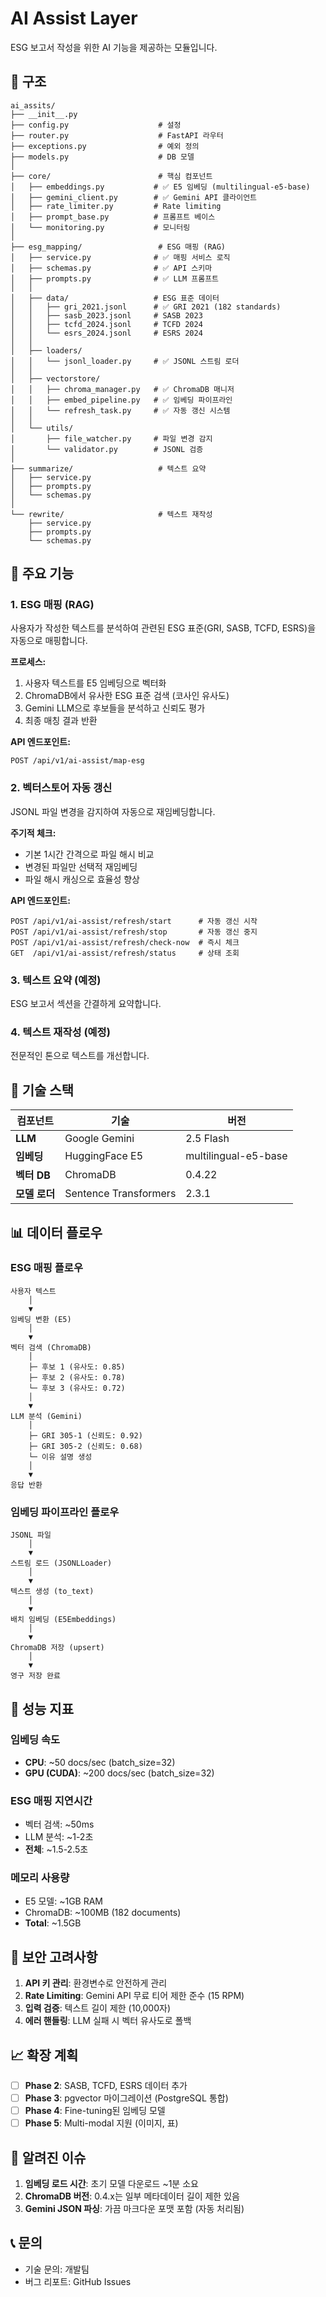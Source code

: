 # AI Assist Layer

ESG 보고서 작성을 위한 AI 기능을 제공하는 모듈입니다.

## 📁 구조

```
ai_assits/
├── __init__.py
├── config.py                    # 설정
├── router.py                    # FastAPI 라우터
├── exceptions.py                # 예외 정의
├── models.py                    # DB 모델
│
├── core/                        # 핵심 컴포넌트
│   ├── embeddings.py           # ✅ E5 임베딩 (multilingual-e5-base)
│   ├── gemini_client.py        # ✅ Gemini API 클라이언트
│   ├── rate_limiter.py         # Rate limiting
│   ├── prompt_base.py          # 프롬프트 베이스
│   └── monitoring.py           # 모니터링
│
├── esg_mapping/                 # ESG 매핑 (RAG)
│   ├── service.py              # ✅ 매핑 서비스 로직
│   ├── schemas.py              # ✅ API 스키마
│   ├── prompts.py              # ✅ LLM 프롬프트
│   │
│   ├── data/                   # ESG 표준 데이터
│   │   ├── gri_2021.jsonl      # ✅ GRI 2021 (182 standards)
│   │   ├── sasb_2023.jsonl     # SASB 2023
│   │   ├── tcfd_2024.jsonl     # TCFD 2024
│   │   └── esrs_2024.jsonl     # ESRS 2024
│   │
│   ├── loaders/
│   │   └── jsonl_loader.py     # ✅ JSONL 스트림 로더
│   │
│   ├── vectorstore/
│   │   ├── chroma_manager.py   # ✅ ChromaDB 매니저
│   │   ├── embed_pipeline.py   # ✅ 임베딩 파이프라인
│   │   └── refresh_task.py     # ✅ 자동 갱신 시스템
│   │
│   └── utils/
│       ├── file_watcher.py     # 파일 변경 감지
│       └── validator.py        # JSONL 검증
│
├── summarize/                   # 텍스트 요약
│   ├── service.py
│   ├── prompts.py
│   └── schemas.py
│
└── rewrite/                     # 텍스트 재작성
    ├── service.py
    ├── prompts.py
    └── schemas.py
```

## 🚀 주요 기능

### 1. ESG 매핑 (RAG)

사용자가 작성한 텍스트를 분석하여 관련된 ESG 표준(GRI, SASB, TCFD, ESRS)을 자동으로 매핑합니다.

**프로세스:**
1. 사용자 텍스트를 E5 임베딩으로 벡터화
2. ChromaDB에서 유사한 ESG 표준 검색 (코사인 유사도)
3. Gemini LLM으로 후보들을 분석하고 신뢰도 평가
4. 최종 매칭 결과 반환

**API 엔드포인트:**
```
POST /api/v1/ai-assist/map-esg
```

### 2. 벡터스토어 자동 갱신

JSONL 파일 변경을 감지하여 자동으로 재임베딩합니다.

**주기적 체크:**
- 기본 1시간 간격으로 파일 해시 비교
- 변경된 파일만 선택적 재임베딩
- 파일 해시 캐싱으로 효율성 향상

**API 엔드포인트:**
```
POST /api/v1/ai-assist/refresh/start      # 자동 갱신 시작
POST /api/v1/ai-assist/refresh/stop       # 자동 갱신 중지
POST /api/v1/ai-assist/refresh/check-now  # 즉시 체크
GET  /api/v1/ai-assist/refresh/status     # 상태 조회
```

### 3. 텍스트 요약 (예정)

ESG 보고서 섹션을 간결하게 요약합니다.

### 4. 텍스트 재작성 (예정)

전문적인 톤으로 텍스트를 개선합니다.

## 🔧 기술 스택

| 컴포넌트 | 기술 | 버전 |
|---------|------|------|
| **LLM** | Google Gemini | 2.5 Flash |
| **임베딩** | HuggingFace E5 | multilingual-e5-base |
| **벡터 DB** | ChromaDB | 0.4.22 |
| **모델 로더** | Sentence Transformers | 2.3.1 |

## 📊 데이터 플로우

### ESG 매핑 플로우

```
사용자 텍스트
    │
    ▼
임베딩 변환 (E5)
    │
    ▼
벡터 검색 (ChromaDB)
    │
    ├─ 후보 1 (유사도: 0.85)
    ├─ 후보 2 (유사도: 0.78)
    └─ 후보 3 (유사도: 0.72)
    │
    ▼
LLM 분석 (Gemini)
    │
    ├─ GRI 305-1 (신뢰도: 0.92)
    ├─ GRI 305-2 (신뢰도: 0.68)
    └─ 이유 설명 생성
    │
    ▼
응답 반환
```

### 임베딩 파이프라인 플로우

```
JSONL 파일
    │
    ▼
스트림 로드 (JSONLLoader)
    │
    ▼
텍스트 생성 (to_text)
    │
    ▼
배치 임베딩 (E5Embeddings)
    │
    ▼
ChromaDB 저장 (upsert)
    │
    ▼
영구 저장 완료
```

## 🎯 성능 지표

### 임베딩 속도

- **CPU**: ~50 docs/sec (batch_size=32)
- **GPU (CUDA)**: ~200 docs/sec (batch_size=32)

### ESG 매핑 지연시간

- 벡터 검색: ~50ms
- LLM 분석: ~1-2초
- **전체**: ~1.5-2.5초

### 메모리 사용량

- E5 모델: ~1GB RAM
- ChromaDB: ~100MB (182 documents)
- **Total**: ~1.5GB

## 🔐 보안 고려사항

1. **API 키 관리**: 환경변수로 안전하게 관리
2. **Rate Limiting**: Gemini API 무료 티어 제한 준수 (15 RPM)
3. **입력 검증**: 텍스트 길이 제한 (10,000자)
4. **에러 핸들링**: LLM 실패 시 벡터 유사도로 폴백

## 📈 확장 계획

- [ ] **Phase 2**: SASB, TCFD, ESRS 데이터 추가
- [ ] **Phase 3**: pgvector 마이그레이션 (PostgreSQL 통합)
- [ ] **Phase 4**: Fine-tuning된 임베딩 모델
- [ ] **Phase 5**: Multi-modal 지원 (이미지, 표)

## 🐛 알려진 이슈

1. **임베딩 로드 시간**: 초기 모델 다운로드 ~1분 소요
2. **ChromaDB 버전**: 0.4.x는 일부 메타데이터 길이 제한 있음
3. **Gemini JSON 파싱**: 가끔 마크다운 포맷 포함 (자동 처리됨)

## 📞 문의

- 기술 문의: 개발팀
- 버그 리포트: GitHub Issues

